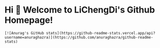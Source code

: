 # Hi 🎉 Welcome to LiChengDi's Github Homepage!

	
	[![Anurag's GitHub stats](https://github-readme-stats.vercel.app/api?username=anuraghazra)](https://github.com/anuraghazra/github-readme-stats)

